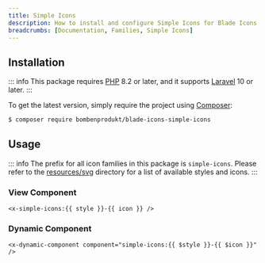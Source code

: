 ```yaml
---
title: Simple Icons
description: How to install and configure Simple Icons for Blade Icons.
breadcrumbs: [Documentation, Families, Simple Icons]
---
```


## Installation

::: info
This package requires [PHP](https://www.php.net/) 8.2 or later, and it supports [Laravel](https://laravel.com/) 10 or later.
:::

To get the latest version, simply require the project using [Composer](https://getcomposer.org/):

```bash
$ composer require bombenprodukt/blade-icons-simple-icons
```

## Usage

::: info
The prefix for all icon families in this package is `simple-icons`. Please refer to the [resources/svg](https://github.com/BombenProdukt/blade-icons-simple-icons/tree/main/resources/svg) directory for a list of available styles and icons.
:::

### View Component

```blade
<x-simple-icons:{{ style }}-{{ icon }} />
```

### Dynamic Component

```blade
<x-dynamic-component component="simple-icons:{{ $style }}-{{ $icon }}" />
```
